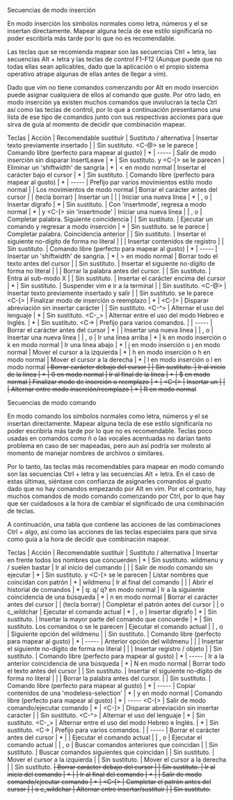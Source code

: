 Secuencias de modo inserción

En modo inserción los símbolos normales como letra, números y el <Space> se
insertan directamente. Mapear alguna tecla de ese estilo significaría no
poder escribirla más tarde por lo que no es recomendable.

Las teclas que se recomienda mapear son las secuencias Ctrl + letra, las
secuencias Alt + letra y las teclas de control F1-F12 (Aunque puede que
no todas ellas sean aplicables, dado que la aplicación o el propio sistema
operativo atrape algunas de ellas antes de llegar a vim).

Dado que vim no tiene comandos comenzando por Alt en modo inserción puede
asignar cualquiera de ellos al comando que guste. Por otro lado, en modo
inserción ya existen muchos comandos que involucran la tecla Ctrl así como
las teclas de control, por lo que a continuación presentamos una lista
de ese tipo de comandos junto con sus respectivas acciones para que sirva
de guía al momento de decidir que combinación mapear.

 Teclas | Acción                         | Recomendable sustituir | Sustituto / alternativa
 <C-A>  | Insertar texto previamente insertado                |   | Sin sustituto. <C-@> se le parece
 <C-B>  | Comando libre (perfecto para mapear al gusto)       | * | -----
 <C-C>  | Salir de modo inserción sin disparar InsertLeave    | * | Sin sustituto. <Esc> y <C-[> se le parecen
 <C-D>  | Eliminar un 'shiftwidth' de sangría                 | * | < en modo normal
 <C-E>  | Insertar el carácter bajo el cursor                 | * | Sin sustituto.
 <C-F>  | Comando libre (perfecto para mapear al gusto)       | * | -----
 <C-G>  | Prefijo par varios movimientos estilo modo normal   |   | Los movimientos de modo normal
 <C-H>  | Borrar el carácter antes del cursor                 |   | <BS> (tecla borrar)
 <C-I>  | Insertar un <Tab>                                   |   | <Tab>
 <C-J>  | Iniciar una nueva línea                             | * | <CR>, <C-M> o <NL>
 <C-K>  | Insertar dígrafo                                    | * | Sin sustituto.
 <C-L>  | Con 'insertmode', regresa a modo normal             | * | <Esc> y <C-[> sin 'insertmode'
 <C-M>  | Iniciar una nueva línea                             |   | <CR>, <C-J> o <NL>
 <C-N>  | Completar palabra. Siguiente coincidencia           |   | Sin sustituto.
 <C-O>  | Ejecutar un comando y regresar a modo inserción     | * | Sin sustituto. <C-G> se le parece
 <C-P>  | Completar palabra. Coincidencia anterior            |   | Sin sustituto.
 <C-Q>  | Insertar el siguiente no-dígito de forma no literal |   | <C-V>
 <C-R>  | Insertar contenidos de registro                     |   | Sin sustituto.
 <C-S>  | Comando libre (perfecto para mapear al gusto)       | * | -----
 <C-T>  | Insertar un 'shiftwidth' de sangria.                | * | > en modo normal
 <C-U>  | Borrar todo el texto antes del cursor               |   | Sin sustituto.
 <C-V>  | Insertar el siguiente no-dígito de forma no literal |   | <C-Q>
 <C-W>  | Borrar la palabra antes del cursor.                 |   | Sin sustituto.
 <C-X>  | Entra al sub-modo X                                 |   | Sin sustituto.
 <C-Y>  | Insertar el carácter encima del cursor              | * | Sin sustituto.
 <C-Z>  | Suspender vim e ir a la terminal                    |   | Sin sustituto.
 <C-@>  | Insertar texto previamente insertado y salir        |   | Sin sustituto. <C-A> se le parece
 <C-[>  | Finalizar modo de inserción o reemplazo             | * | <Esc>
 <C-]>  | Disparar abreviación sin insertar carácter          |   | Sin sustituto.
 <C-^>  | Alternar el uso del lenguaje                        | * | Sin sustituto.
 <C-_>  | Alternar entre el uso del modo Hebreo e Inglés.     | * | Sin sustituto.
 <C-\>  | Prefijo para varios comandos.                       |   | -----
  <BS>  | Borrar el carácter antes del cursor                 | * | <C-H>
  <CR>  | Insertar una nueva línea                            |   | <C-M>, <C-J> o <NL>
  <NL>  | Insertar una nueva línea                            |   | <C-M>, <C-J> o <CR>
  <Up>  | Ir una línea arriba                                 | * | <C-G>k en modo inserción o k en modo normal
 <Down> | Ir una línea abajo                                  | * | <C-G>j en modo inserción o j en modo normal
 <Left> | Mover el cursor a la izquierda                      | * | <C-G>h en modo inserción o h en modo normal
<Right> | Mover el cursor a la derecha                        | * | <C-O>l en modo inserción o l en modo normal
 <Del>  | Borrar carácter debajo del cursor                   |   | Sin sustituto.
 <Home> | Ir al inicio de la línea                            | * | 0 en modo normal
 <End>  | Ir al final de la línea                             | * | $ en modo normal
 <Esc>  | Finalizar modo de inserción o reemplazo             | * | <C-[>
 <Tab>  | Insertar un <Tab>                                   |   | <C-I>
<Insert>| Alternar entre modo inserción/reemplazo             | * | R en modo normal

Secuencias de modo comando

En modo comando los símbolos normales como letra, números y el <Space> se
insertan directamente. Mapear alguna tecla de ese estilo significaría no
poder escribirla más tarde por lo que no es recomendable.
Teclas poco usadas en comandos como ñ o las vocales acentuadas no darían
tanto problema en caso de ser mapeadas, pero aun así podría ser molesto
al momento de manejar nombres de archivos o similares.

Por lo tanto, las teclas más recomendables para mapear en modo comando son
las secuencias Ctrl + letra y las secuencias Alt + letra. En el caso de estas
últimas, siéntase con confianza de asignarles comandos al gusto dado que no
hay comandos empezando por Alt en vim. Por el contrario, hay muchos comandos
de modo comando comenzando por Ctrl, por lo que hay que ser cuidadosos a la
hora de cambiar el significado de una combinación de teclas.

A continuación, una tabla que contiene las acciones de las combinaciones
Ctrl + algo, así como las acciones de las teclas especiales para que sirva
como guía a la hora de decidir que combinación mapear.

 Teclas | Acción                         | Recomendable sustituir | Sustituto / alternativa
 <C-A>  | Insertar en frente todos los nombres que concuerden | * | Sin sustituto. wildmenu y <Tab>/<C-i> suelen bastar
 <C-B>  | Ir al inicio del comando                            |   | <Home>
 <C-C>  | Salir de modo comando sin ejecutar                  | * | Sin sustituto. <Esc> y <C-[> se le parecen
 <C-D>  | Listar nombres que coincidan con patrón             | * | wildmenu
 <C-E>  | Ir al final del comando                             |   | <End>
 <C-F>  | Abrir el historial de comandos                      | * | q: q/ q? en modo normal
 <C-G>  | Ir a la siguiente coincidencia de una búsqueda      | * | n en modo normal
 <C-H>  | Borrar el carácter antes del cursor                 |   | <BS> (tecla borrar)
 <C-I>  | Completar el patrón antes del cursor                |   | <Tab> o c_wildchar
 <C-J>  | Ejecutar el comando actual                          | * | <CR>, <C-M> o <NL>
 <C-K>  | Insertar dígrafo                                    | * | Sin sustituto.
 <C-L>  | Insertar la mayor parte del comando que concuerde   | * | Sin sustituto. Los comandos <Tab> o <C-i> se le parecen
 <C-M>  | Ejecutar el comando actual                          |   | <CR>, <C-J> o <NL>
 <C-N>  | Siguiente opción del wildmenu                       |   | Sin sustituto.
 <C-O>  | Comando libre (perfecto para mapear al gusto)       | * | -----
 <C-P>  | Anterior opción del wildmenu                        |   | <S-Tab>
 <C-Q>  | Insertar el siguiente no-dígito de forma no literal |   | <C-V>
 <C-R>  | Insertar registro / objeto                          |   | Sin sustituto.
 <C-S>  | Comando libre (perfecto para mapear al gusto)       | * | -----
 <C-T>  | Ir a la anterior coincidencia de una búsqueda       | * | N en modo normal
 <C-U>  | Borrar todo el texto antes del cursor               |   | Sin sustituto.
 <C-V>  | Insertar el siguiente no-dígito de forma no literal |   | <C-Q>
 <C-W>  | Borrar la palabra antes del cursor.                 |   | Sin sustituto.
 <C-X>  | Comando libre (perfecto para mapear al gusto)       | * | -----
 <C-Y>  | Copiar contenidos de una 'modeless-selection'       | * | y en modo normal
 <C-Z>  | Comando libre (perfecto para mapear al gusto)       | * | -----
 <C-[>  | Salir de modo comando/ejecutar comando              | * | <Esc>
 <C-]>  | Disparar abreviación sin insertar carácter          |   | Sin sustituto.
 <C-^>  | Alternar el uso del lenguaje                        | * | Sin sustituto.
 <C-_>  | Alternar entre el uso del modo Hebreo e Inglés.     | * | Sin sustituto.
 <C-\>  | Prefijo para varios comandos.                       |   | -----
  <BS>  | Borrar el carácter antes del cursor                 | * | <C-H>
  <CR>  | Ejecutar el comando actual                          |   | <C-M>, <C-J> o <NL>
  <NL>  | Ejecutar el comando actual                          |   | <C-M>, <C-J> o <CR>
  <Up>  | Buscar comandos anteriores que coincidan            |   | Sin sustituto.
 <Down> | Buscar comandos siguientes que coincidan            |   | Sin sustituto.
 <Left> | Mover el cursor a la izquierda                      |   | Sin sustituto.
<Right> | Mover el cursor a la derecha                        |   | Sin sustituto.
 <Del>  | Borrar carácter debajo del cursor                   |   | Sin sustituto.
 <Home> | Ir al inicio del comando                            | * | <C-H>
 <End>  | Ir al final del comando                             | * | <C-E>
 <Esc>  | Salir de modo comando/ejecutar comando              | * | <C-[>
 <Tab>  | Completar el patrón antes del cursor                |   | <C-I> o c_wildchar
<Insert>| Alternar entre insertar/sustituir                   |   | Sin sustituto.
